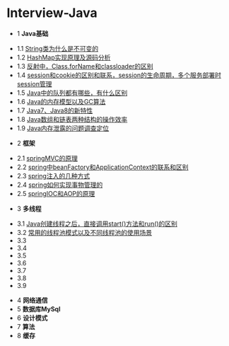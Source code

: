 # Interview-Java
* 1 **Java基础**
 - 1.1 [String类为什么是不可变的](01.1.md)
 - 1.2 [HashMap实现原理及源码分析](http://www.cnblogs.com/chengxiao/p/6059914.html)
 - 1.3 [反射中，Class.forName和classloader的区别](http://www.cnblogs.com/mangosoft/p/6485790.html)
 - 1.4 [session和cookie的区别和联系，session的生命周期，多个服务部署时session管理](http://blog.csdn.net/u012635819/article/details/50678602)
 - 1.5 [Java中的队列都有哪些，有什么区别](http://blog.csdn.net/madun/article/details/20313269)
 - 1.6 [Java的内存模型以及GC算法](http://www.cnblogs.com/AloneSword/p/4262255.html)
 - 1.7 [Java7、Java8的新特性](http://blog.csdn.net/samjustin1/article/details/52268004)
 - 1.8 [Java数组和链表两种结构的操作效率]()
 - 1.9 [Java内存泄露的问题调查定位](http://blog.csdn.net/gzh0222/article/details/8538727)
* 2 **框架**
 - 2.1 [springMVC的原理](http://www.cnblogs.com/zbf1214/p/5265117.html)
 - 2.2 [spring中beanFactory和ApplicationContext的联系和区别](http://blog.csdn.net/hi_kevin/article/details/7325554)
 - 2.3 [spring注入的几种方式](http://blessht.iteye.com/blog/1162131)
 - 2.4 [spring如何实现事物管理的](http://blog.csdn.net/trigl/article/details/50968079)
 - 2.5 [springIOC和AOP的原理](http://blog.csdn.net/luoshenfu001/article/details/5816408/)
* 3 **多线程**
 - 3.1 [Java创建线程之后，直接调用start()方法和run()的区别](http://blog.csdn.net/u010953266/article/details/46546543)
 - 3.2 [常用的线程池模式以及不同线程池的使用场景](http://blog.csdn.net/u011479540/article/details/51867886)
 - 3.3 []()
 - 3.4 []()
 - 3.5 []()
 - 3.6 []()
 - 3.7 []()
 - 3.8 []()
 - 3.9 []()
* 4 **网络通信**
* 5 **数据库MySql**
* 6 **设计模式**
* 7 **算法**
* 8 **缓存**
